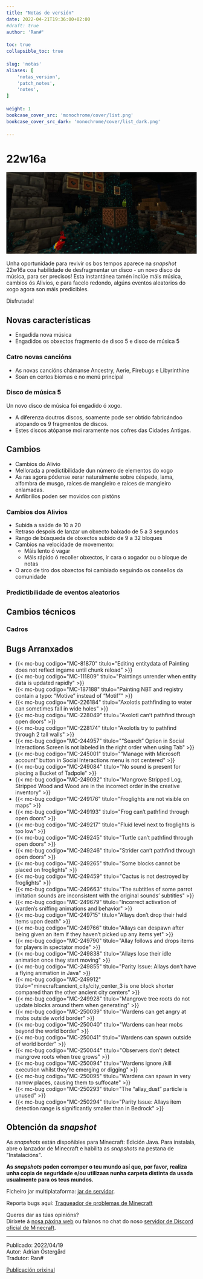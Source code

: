 ```yaml
---
title: "Notas de versión"
date: 2022-04-21T19:36:00+02:00
#draft: true
author: 'Ran#'

toc: true
collapsible_toc: true

slug: 'notas'
aliases: [
    'notas_version',
    'patch_notes',
    'notes',
]

weight: 1
bookcase_cover_src: 'monochrome/cover/list.png'
bookcase_cover_src_dark: 'monochrome/cover/list_dark.png'

---
```


# 22w16a

<img title="22w16a" alt="22w16a" src="/fotos_content/mobs/parrot/parrot1.jpg">

Unha oportunidade para revivir os bos tempos aparece na *snapshot* 22w16a coa habilidade de desfragmentar un disco - un novo disco de música, para ser precisos!
Esta instantánea tamén inclúe máis música, cambios ós Alivios, e para facelo redondo, algúns eventos aleatorios do xogo agora son máis predicibles.

Disfrutade!

## Novas características

- Engadida nova música
- Engadidos os obxectos fragmento de disco 5 e disco de música 5

### Catro novas cancións

- As novas cancións chámanse Ancestry, Aerie, Firebugs e Libyrinthine
- Soan en certos biomas e no menú principal

### Disco de música 5

Un novo disco de música foi engadido ó xogo.

- A diferenza doutros discos, soamente pode ser obtido fabricándoo atopando os 9 fragmentos de discos.
- Estes discos atópanse moi raramente nos cofres das Cidades Antigas.

## Cambios

- Cambios do Alivio
- Mellorada a predictibilidade dun número de elementos do xogo
- As ras agora pódense xerar naturalmente sobre céspede, lama, alfombra de musgo, raíces de mangleiro e raíces de mangleiro enlamadas.
- Anfibrillos poden ser movidos con pistóns

### Cambios dos Alivios

- Subida a saúde de 10 a 20
- Retraso despois de lanzar un obxecto baixado de 5 a 3 segundos
- Rango de búsqueda de obxectos subido de 9 a 32 bloques
- Cambios na velocidade de movemento:
    - Máis lento ó vagar
    - Máis rápido ó recoller obxectos, ir cara o xogador ou o bloque de notas
- O arco de tiro dos obxectos foi cambiado seguindo os consellos da comunidade

### Predictibilidade de eventos aleatorios


## Cambios técnicos

### Cadros

## Bugs Arranxados

- {{< mc-bug codigo="MC-81870" titulo="Editing entitydata of Painting does not reflect ingame until chunk reload" >}}
- {{< mc-bug codigo="MC-111809" titulo="Paintings unrender when entity data is updated rapidly" >}}
- {{< mc-bug codigo="MC-187188" titulo="Painting NBT and registry contain a typo: “Motive” instead of “Motif”" >}}
- {{< mc-bug codigo="MC-226184" titulo="Axolotls pathfinding to water can sometimes fall in wide holes" >}}
- {{< mc-bug codigo="MC-228049" titulo="Axolotl can’t pathfind through open doors" >}}
- {{< mc-bug codigo="MC-228174" titulo="Axolotls try to pathfind through 2 tall walls" >}}
- {{< mc-bug codigo="MC-244957" titulo="“Search” Option in Social Interactions Screen is not labeled in the right order when using Tab" >}}
- {{< mc-bug codigo="MC-245001" titulo="“Manage with Microsoft account” button in Social Interactions menu is not centered" >}}
- {{< mc-bug codigo="MC-249084" titulo="No sound is present for placing a Bucket of Tadpole" >}}
- {{< mc-bug codigo="MC-249092" titulo="Mangrove Stripped Log, Stripped Wood and Wood are in the incorrect order in the creative inventory" >}}
- {{< mc-bug codigo="MC-249176" titulo="Froglights are not visible on maps" >}}
- {{< mc-bug codigo="MC-249193" titulo="Frog can’t pathfind through open doors" >}}
- {{< mc-bug codigo="MC-249217" titulo="Fluid level next to froglights is too low" >}}
- {{< mc-bug codigo="MC-249245" titulo="Turtle can’t pathfind through open doors" >}}
- {{< mc-bug codigo="MC-249246" titulo="Strider can’t pathfind through open doors" >}}
- {{< mc-bug codigo="MC-249265" titulo="Some blocks cannot be placed on froglights" >}}
- {{< mc-bug codigo="MC-249459" titulo="Cactus is not destroyed by froglights" >}}
- {{< mc-bug codigo="MC-249663" titulo="The subtitles of some parrot imitation sounds are inconsistent with the original sounds’ subtitles" >}}
- {{< mc-bug codigo="MC-249679" titulo="Incorrect activation of warden’s sniffing animations and behavior" >}}
- {{< mc-bug codigo="MC-249715" titulo="Allays don’t drop their held items upon death" >}}
- {{< mc-bug codigo="MC-249766" titulo="Allays can despawn after being given an item if they haven’t picked up any items yet" >}}
- {{< mc-bug codigo="MC-249790" titulo="Allay follows and drops items for players in spectator mode" >}}
- {{< mc-bug codigo="MC-249838" titulo="Allays lose their idle animation once they start moving" >}}
- {{< mc-bug codigo="MC-249855" titulo="Parity Issue: Allays don’t have a flying animation in Java" >}}
- {{< mc-bug codigo="MC-249912" titulo="minecraft:ancient_city/city_center_3 is one block shorter compared than the other ancient city centers" >}}
- {{< mc-bug codigo="MC-249928" titulo="Mangrove tree roots do not update blocks around them when generating" >}}
- {{< mc-bug codigo="MC-250039" titulo="Wardens can get angry at mobs outside world border" >}}
- {{< mc-bug codigo="MC-250040" titulo="Wardens can hear mobs beyond the world border" >}}
- {{< mc-bug codigo="MC-250041" titulo="Wardens can spawn outside of world border" >}}
- {{< mc-bug codigo="MC-250044" titulo="Observers don’t detect mangrove roots when tree grows" >}}
- {{< mc-bug codigo="MC-250094" titulo="Wardens ignore /kill execution whilst they’re emerging or digging" >}}
- {{< mc-bug codigo="MC-250095" titulo="Wardens can spawn in very narrow places, causing them to suffocate" >}}
- {{< mc-bug codigo="MC-250293" titulo="The “allay_dust” particle is unused" >}}
- {{< mc-bug codigo="MC-250294" titulo="Parity Issue: Allays item detection range is significantly smaller than in Bedrock" >}}

## Obtención da *snapshot*

As *snapshots* están dispoñibles para Minecraft: Edición Java.
Para instalala, abre o lanzador de Minecraft e habilita as *snapshots* na pestana de "Instalacións".

**As *snapshots* poden corromper o teu mundo así que, por favor, realiza unha copia de seguridade e/ou utilizaas nunha carpeta distinta da usada usualmente para os teus mundos.**

Ficheiro jar multiplataforma:
[jar de servidor](https://launcher.mojang.com/v1/objects/a54810e8b1a7a043fa54a462309d680ad67da479/server.jar).

Reporta bugs aquí: [Traqueador de problemas de Minecraft](https://bugs.mojang.com/projects/MC/issues)

Queres dar as túas opinións?\
Dirixete á [nosa páxina web](https://aka.ms/JavaSnapshotFeedback?ref=minecraftnet) ou falanos no chat do noso [servidor de Discord oficial de Minecraft](https://discordapp.com/invite/minecraft).

---

Publicado: 2022/04/19\
Autor: Adrian Östergård\
Tradutor: Ran#

[Publicación orixinal](https://www.minecraft.net/en-us/article/minecraft-snapshot-22w16a)
